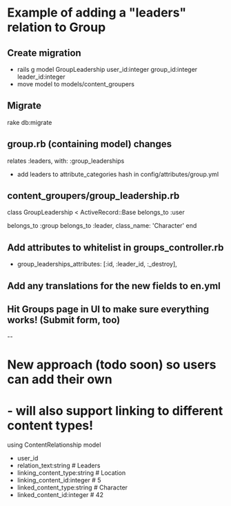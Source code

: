 # Example of adding a "leaders" relation to Group

## Create migration
- rails g model GroupLeadership user_id:integer group_id:integer leader_id:integer
- move model to models/content_groupers

## Migrate
rake db:migrate

## group.rb (containing model) changes
relates :leaders, with: :group_leaderships
+ add leaders to attribute_categories hash in config/attributes/group.yml

## content_groupers/group_leadership.rb
class GroupLeadership < ActiveRecord::Base
  belongs_to :user

  belongs_to :group
  belongs_to :leader, class_name: 'Character'
end

## Add attributes to whitelist in groups_controller.rb
+ group_leaderships_attributes:     [:id, :leader_id, :_destroy],

## Add any translations for the new fields to en.yml

## Hit Groups page in UI to make sure everything works! (Submit form, too)

--

# New approach (todo soon) so users can add their own
# - will also support linking to different content types!

using ContentRelationship model
- user_id
- relation_text:string            # Leaders
- linking_content_type:string     # Location
- linking_content_id:integer      # 5
- linked_content_type:string      # Character
- linked_content_id:integer       # 42
